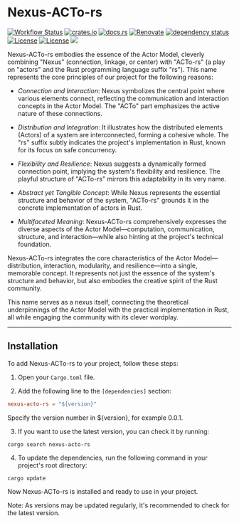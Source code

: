 # Nexus-ACTo-rs

[![Workflow Status](https://github.com/j5ik2o/NEXUS-ACTo-rs/workflows/ci/badge.svg)](https://github.com/j5ik2o/NEXUS-ACTo-rs/actions?query=workflow%3A%22ci%22)
[![crates.io](https://img.shields.io/crates/v/NEXUS-ACTo-rs.svg)](https://crates.io/crates/NEXUS-ACTo-rs)
[![docs.rs](https://docs.rs/nexus-acto-rs/badge.svg)](https://docs.rs/nexus-acto-rs)
[![Renovate](https://img.shields.io/badge/renovate-enabled-brightgreen.svg)](https://renovatebot.com)
[![dependency status](https://deps.rs/repo/github/j5ik2o/NEXUS-ACTo-rs/status.svg)](https://deps.rs/repo/github/j5ik2o/NEXUS-ACTo-rs)
[![License](https://img.shields.io/badge/License-MIT-blue.svg)](https://opensource.org/licenses/MIT)
[![License](https://img.shields.io/badge/License-APACHE2.0-blue.svg)](https://opensource.org/licenses/apache-2-0)
[![](https://tokei.rs/b1/github/j5ik2o/NEXUS-ACTo-rs)](https://github.com/XAMPPRocky/tokei)


Nexus-ACTo-rs embodies the essence of the Actor Model, cleverly combining "Nexus" (connection, linkage, or center) with "ACTo-rs" (a play on "actors" and the Rust programming language suffix "rs"). This name represents the core principles of our project for the following reasons:

- *Connection and Interaction*: Nexus symbolizes the central point where various elements connect, reflecting the communication and interaction concepts in the Actor Model. The "ACTo" part emphasizes the active nature of these connections.

- *Distribution and Integration*: It illustrates how the distributed elements (Actors) of a system are interconnected, forming a cohesive whole. The "rs" suffix subtly indicates the project's implementation in Rust, known for its focus on safe concurrency.

- *Flexibility and Resilience*: Nexus suggests a dynamically formed connection point, implying the system's flexibility and resilience. The playful structure of "ACTo-rs" mirrors this adaptability in its very name.

- *Abstract yet Tangible Concept*: While Nexus represents the essential structure and behavior of the system, "ACTo-rs" grounds it in the concrete implementation of actors in Rust.

- *Multifaceted Meaning*: Nexus-ACTo-rs comprehensively expresses the diverse aspects of the Actor Model—computation, communication, structure, and interaction—while also hinting at the project's technical foundation.

Nexus-ACTo-rs integrates the core characteristics of the Actor Model—distribution, interaction, modularity, and resilience—into a single, memorable concept. It represents not just the essence of the system's structure and behavior, but also embodies the creative spirit of the Rust community.

This name serves as a nexus itself, connecting the theoretical underpinnings of the Actor Model with the practical implementation in Rust, all while engaging the community with its clever wordplay.

---

## Installation

To add Nexus-ACTo-rs to your project, follow these steps:

1. Open your `Cargo.toml` file.

2. Add the following line to the `[dependencies]` section:

```toml
nexus-acto-rs = "${version}"
```

Specify the version number in ${version}, for example 0.0.1.

3. If you want to use the latest version, you can check it by running:

```shell
cargo search nexus-acto-rs
```

4. To update the dependencies, run the following command in your project's root directory:

```shell
cargo update
```

Now Nexus-ACTo-rs is installed and ready to use in your project.

Note: As versions may be updated regularly, it's recommended to check for the latest version.
